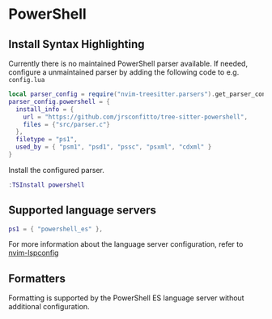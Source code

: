 # PowerShell

## Install Syntax Highlighting

Currently there is no maintained PowerShell parser available. If needed, configure a unmaintained parser by adding the following code to e.g. `config.lua`

```lua
local parser_config = require("nvim-treesitter.parsers").get_parser_configs()
parser_config.powershell = {
  install_info = {
    url = "https://github.com/jrsconfitto/tree-sitter-powershell",
    files = {"src/parser.c"}
  },
  filetype = "ps1",
  used_by = { "psm1", "psd1", "pssc", "psxml", "cdxml" }
}
```

Install the configured parser.

```lua
:TSInstall powershell
```

## Supported language servers

```lua
ps1 = { "powershell_es" },
```

For more information about the language server configuration, refer to [nvim-lspconfig](https://github.com/neovim/nvim-lspconfig/blob/master/CONFIG.md#powershell_es)

## Formatters

Formatting is supported by the PowerShell ES language server without additional configuration.
